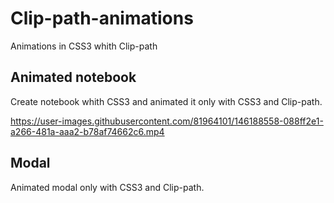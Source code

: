 # Clip-path-animations
Animations in CSS3 whith Clip-path
## Animated notebook
Create notebook whith CSS3 and animated it only with CSS3 and Clip-path.

https://user-images.githubusercontent.com/81964101/146188558-088ff2e1-a266-481a-aaa2-b78af74662c6.mp4

## Modal
Animated modal only with CSS3 and Clip-path.
